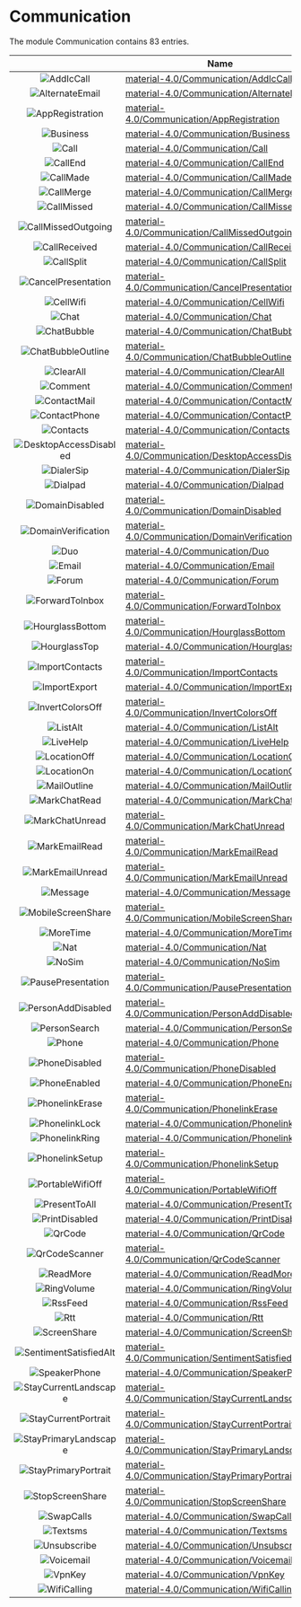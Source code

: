 # Communication

The module Communication contains 83 entries.



| |Name|
|:---:|---|
|![AddIcCall](../material-4.0/Communication/AddIcCall.element.png)|[material-4.0/Communication/AddIcCall](../material-4.0/Communication/AddIcCall.md)
|![AlternateEmail](../material-4.0/Communication/AlternateEmail.element.png)|[material-4.0/Communication/AlternateEmail](../material-4.0/Communication/AlternateEmail.md)
|![AppRegistration](../material-4.0/Communication/AppRegistration.element.png)|[material-4.0/Communication/AppRegistration](../material-4.0/Communication/AppRegistration.md)
|![Business](../material-4.0/Communication/Business.element.png)|[material-4.0/Communication/Business](../material-4.0/Communication/Business.md)
|![Call](../material-4.0/Communication/Call.element.png)|[material-4.0/Communication/Call](../material-4.0/Communication/Call.md)
|![CallEnd](../material-4.0/Communication/CallEnd.element.png)|[material-4.0/Communication/CallEnd](../material-4.0/Communication/CallEnd.md)
|![CallMade](../material-4.0/Communication/CallMade.element.png)|[material-4.0/Communication/CallMade](../material-4.0/Communication/CallMade.md)
|![CallMerge](../material-4.0/Communication/CallMerge.element.png)|[material-4.0/Communication/CallMerge](../material-4.0/Communication/CallMerge.md)
|![CallMissed](../material-4.0/Communication/CallMissed.element.png)|[material-4.0/Communication/CallMissed](../material-4.0/Communication/CallMissed.md)
|![CallMissedOutgoing](../material-4.0/Communication/CallMissedOutgoing.element.png)|[material-4.0/Communication/CallMissedOutgoing](../material-4.0/Communication/CallMissedOutgoing.md)
|![CallReceived](../material-4.0/Communication/CallReceived.element.png)|[material-4.0/Communication/CallReceived](../material-4.0/Communication/CallReceived.md)
|![CallSplit](../material-4.0/Communication/CallSplit.element.png)|[material-4.0/Communication/CallSplit](../material-4.0/Communication/CallSplit.md)
|![CancelPresentation](../material-4.0/Communication/CancelPresentation.element.png)|[material-4.0/Communication/CancelPresentation](../material-4.0/Communication/CancelPresentation.md)
|![CellWifi](../material-4.0/Communication/CellWifi.element.png)|[material-4.0/Communication/CellWifi](../material-4.0/Communication/CellWifi.md)
|![Chat](../material-4.0/Communication/Chat.element.png)|[material-4.0/Communication/Chat](../material-4.0/Communication/Chat.md)
|![ChatBubble](../material-4.0/Communication/ChatBubble.element.png)|[material-4.0/Communication/ChatBubble](../material-4.0/Communication/ChatBubble.md)
|![ChatBubbleOutline](../material-4.0/Communication/ChatBubbleOutline.element.png)|[material-4.0/Communication/ChatBubbleOutline](../material-4.0/Communication/ChatBubbleOutline.md)
|![ClearAll](../material-4.0/Communication/ClearAll.element.png)|[material-4.0/Communication/ClearAll](../material-4.0/Communication/ClearAll.md)
|![Comment](../material-4.0/Communication/Comment.element.png)|[material-4.0/Communication/Comment](../material-4.0/Communication/Comment.md)
|![ContactMail](../material-4.0/Communication/ContactMail.element.png)|[material-4.0/Communication/ContactMail](../material-4.0/Communication/ContactMail.md)
|![ContactPhone](../material-4.0/Communication/ContactPhone.element.png)|[material-4.0/Communication/ContactPhone](../material-4.0/Communication/ContactPhone.md)
|![Contacts](../material-4.0/Communication/Contacts.element.png)|[material-4.0/Communication/Contacts](../material-4.0/Communication/Contacts.md)
|![DesktopAccessDisabled](../material-4.0/Communication/DesktopAccessDisabled.element.png)|[material-4.0/Communication/DesktopAccessDisabled](../material-4.0/Communication/DesktopAccessDisabled.md)
|![DialerSip](../material-4.0/Communication/DialerSip.element.png)|[material-4.0/Communication/DialerSip](../material-4.0/Communication/DialerSip.md)
|![Dialpad](../material-4.0/Communication/Dialpad.element.png)|[material-4.0/Communication/Dialpad](../material-4.0/Communication/Dialpad.md)
|![DomainDisabled](../material-4.0/Communication/DomainDisabled.element.png)|[material-4.0/Communication/DomainDisabled](../material-4.0/Communication/DomainDisabled.md)
|![DomainVerification](../material-4.0/Communication/DomainVerification.element.png)|[material-4.0/Communication/DomainVerification](../material-4.0/Communication/DomainVerification.md)
|![Duo](../material-4.0/Communication/Duo.element.png)|[material-4.0/Communication/Duo](../material-4.0/Communication/Duo.md)
|![Email](../material-4.0/Communication/Email.element.png)|[material-4.0/Communication/Email](../material-4.0/Communication/Email.md)
|![Forum](../material-4.0/Communication/Forum.element.png)|[material-4.0/Communication/Forum](../material-4.0/Communication/Forum.md)
|![ForwardToInbox](../material-4.0/Communication/ForwardToInbox.element.png)|[material-4.0/Communication/ForwardToInbox](../material-4.0/Communication/ForwardToInbox.md)
|![HourglassBottom](../material-4.0/Communication/HourglassBottom.element.png)|[material-4.0/Communication/HourglassBottom](../material-4.0/Communication/HourglassBottom.md)
|![HourglassTop](../material-4.0/Communication/HourglassTop.element.png)|[material-4.0/Communication/HourglassTop](../material-4.0/Communication/HourglassTop.md)
|![ImportContacts](../material-4.0/Communication/ImportContacts.element.png)|[material-4.0/Communication/ImportContacts](../material-4.0/Communication/ImportContacts.md)
|![ImportExport](../material-4.0/Communication/ImportExport.element.png)|[material-4.0/Communication/ImportExport](../material-4.0/Communication/ImportExport.md)
|![InvertColorsOff](../material-4.0/Communication/InvertColorsOff.element.png)|[material-4.0/Communication/InvertColorsOff](../material-4.0/Communication/InvertColorsOff.md)
|![ListAlt](../material-4.0/Communication/ListAlt.element.png)|[material-4.0/Communication/ListAlt](../material-4.0/Communication/ListAlt.md)
|![LiveHelp](../material-4.0/Communication/LiveHelp.element.png)|[material-4.0/Communication/LiveHelp](../material-4.0/Communication/LiveHelp.md)
|![LocationOff](../material-4.0/Communication/LocationOff.element.png)|[material-4.0/Communication/LocationOff](../material-4.0/Communication/LocationOff.md)
|![LocationOn](../material-4.0/Communication/LocationOn.element.png)|[material-4.0/Communication/LocationOn](../material-4.0/Communication/LocationOn.md)
|![MailOutline](../material-4.0/Communication/MailOutline.element.png)|[material-4.0/Communication/MailOutline](../material-4.0/Communication/MailOutline.md)
|![MarkChatRead](../material-4.0/Communication/MarkChatRead.element.png)|[material-4.0/Communication/MarkChatRead](../material-4.0/Communication/MarkChatRead.md)
|![MarkChatUnread](../material-4.0/Communication/MarkChatUnread.element.png)|[material-4.0/Communication/MarkChatUnread](../material-4.0/Communication/MarkChatUnread.md)
|![MarkEmailRead](../material-4.0/Communication/MarkEmailRead.element.png)|[material-4.0/Communication/MarkEmailRead](../material-4.0/Communication/MarkEmailRead.md)
|![MarkEmailUnread](../material-4.0/Communication/MarkEmailUnread.element.png)|[material-4.0/Communication/MarkEmailUnread](../material-4.0/Communication/MarkEmailUnread.md)
|![Message](../material-4.0/Communication/Message.element.png)|[material-4.0/Communication/Message](../material-4.0/Communication/Message.md)
|![MobileScreenShare](../material-4.0/Communication/MobileScreenShare.element.png)|[material-4.0/Communication/MobileScreenShare](../material-4.0/Communication/MobileScreenShare.md)
|![MoreTime](../material-4.0/Communication/MoreTime.element.png)|[material-4.0/Communication/MoreTime](../material-4.0/Communication/MoreTime.md)
|![Nat](../material-4.0/Communication/Nat.element.png)|[material-4.0/Communication/Nat](../material-4.0/Communication/Nat.md)
|![NoSim](../material-4.0/Communication/NoSim.element.png)|[material-4.0/Communication/NoSim](../material-4.0/Communication/NoSim.md)
|![PausePresentation](../material-4.0/Communication/PausePresentation.element.png)|[material-4.0/Communication/PausePresentation](../material-4.0/Communication/PausePresentation.md)
|![PersonAddDisabled](../material-4.0/Communication/PersonAddDisabled.element.png)|[material-4.0/Communication/PersonAddDisabled](../material-4.0/Communication/PersonAddDisabled.md)
|![PersonSearch](../material-4.0/Communication/PersonSearch.element.png)|[material-4.0/Communication/PersonSearch](../material-4.0/Communication/PersonSearch.md)
|![Phone](../material-4.0/Communication/Phone.element.png)|[material-4.0/Communication/Phone](../material-4.0/Communication/Phone.md)
|![PhoneDisabled](../material-4.0/Communication/PhoneDisabled.element.png)|[material-4.0/Communication/PhoneDisabled](../material-4.0/Communication/PhoneDisabled.md)
|![PhoneEnabled](../material-4.0/Communication/PhoneEnabled.element.png)|[material-4.0/Communication/PhoneEnabled](../material-4.0/Communication/PhoneEnabled.md)
|![PhonelinkErase](../material-4.0/Communication/PhonelinkErase.element.png)|[material-4.0/Communication/PhonelinkErase](../material-4.0/Communication/PhonelinkErase.md)
|![PhonelinkLock](../material-4.0/Communication/PhonelinkLock.element.png)|[material-4.0/Communication/PhonelinkLock](../material-4.0/Communication/PhonelinkLock.md)
|![PhonelinkRing](../material-4.0/Communication/PhonelinkRing.element.png)|[material-4.0/Communication/PhonelinkRing](../material-4.0/Communication/PhonelinkRing.md)
|![PhonelinkSetup](../material-4.0/Communication/PhonelinkSetup.element.png)|[material-4.0/Communication/PhonelinkSetup](../material-4.0/Communication/PhonelinkSetup.md)
|![PortableWifiOff](../material-4.0/Communication/PortableWifiOff.element.png)|[material-4.0/Communication/PortableWifiOff](../material-4.0/Communication/PortableWifiOff.md)
|![PresentToAll](../material-4.0/Communication/PresentToAll.element.png)|[material-4.0/Communication/PresentToAll](../material-4.0/Communication/PresentToAll.md)
|![PrintDisabled](../material-4.0/Communication/PrintDisabled.element.png)|[material-4.0/Communication/PrintDisabled](../material-4.0/Communication/PrintDisabled.md)
|![QrCode](../material-4.0/Communication/QrCode.element.png)|[material-4.0/Communication/QrCode](../material-4.0/Communication/QrCode.md)
|![QrCodeScanner](../material-4.0/Communication/QrCodeScanner.element.png)|[material-4.0/Communication/QrCodeScanner](../material-4.0/Communication/QrCodeScanner.md)
|![ReadMore](../material-4.0/Communication/ReadMore.element.png)|[material-4.0/Communication/ReadMore](../material-4.0/Communication/ReadMore.md)
|![RingVolume](../material-4.0/Communication/RingVolume.element.png)|[material-4.0/Communication/RingVolume](../material-4.0/Communication/RingVolume.md)
|![RssFeed](../material-4.0/Communication/RssFeed.element.png)|[material-4.0/Communication/RssFeed](../material-4.0/Communication/RssFeed.md)
|![Rtt](../material-4.0/Communication/Rtt.element.png)|[material-4.0/Communication/Rtt](../material-4.0/Communication/Rtt.md)
|![ScreenShare](../material-4.0/Communication/ScreenShare.element.png)|[material-4.0/Communication/ScreenShare](../material-4.0/Communication/ScreenShare.md)
|![SentimentSatisfiedAlt](../material-4.0/Communication/SentimentSatisfiedAlt.element.png)|[material-4.0/Communication/SentimentSatisfiedAlt](../material-4.0/Communication/SentimentSatisfiedAlt.md)
|![SpeakerPhone](../material-4.0/Communication/SpeakerPhone.element.png)|[material-4.0/Communication/SpeakerPhone](../material-4.0/Communication/SpeakerPhone.md)
|![StayCurrentLandscape](../material-4.0/Communication/StayCurrentLandscape.element.png)|[material-4.0/Communication/StayCurrentLandscape](../material-4.0/Communication/StayCurrentLandscape.md)
|![StayCurrentPortrait](../material-4.0/Communication/StayCurrentPortrait.element.png)|[material-4.0/Communication/StayCurrentPortrait](../material-4.0/Communication/StayCurrentPortrait.md)
|![StayPrimaryLandscape](../material-4.0/Communication/StayPrimaryLandscape.element.png)|[material-4.0/Communication/StayPrimaryLandscape](../material-4.0/Communication/StayPrimaryLandscape.md)
|![StayPrimaryPortrait](../material-4.0/Communication/StayPrimaryPortrait.element.png)|[material-4.0/Communication/StayPrimaryPortrait](../material-4.0/Communication/StayPrimaryPortrait.md)
|![StopScreenShare](../material-4.0/Communication/StopScreenShare.element.png)|[material-4.0/Communication/StopScreenShare](../material-4.0/Communication/StopScreenShare.md)
|![SwapCalls](../material-4.0/Communication/SwapCalls.element.png)|[material-4.0/Communication/SwapCalls](../material-4.0/Communication/SwapCalls.md)
|![Textsms](../material-4.0/Communication/Textsms.element.png)|[material-4.0/Communication/Textsms](../material-4.0/Communication/Textsms.md)
|![Unsubscribe](../material-4.0/Communication/Unsubscribe.element.png)|[material-4.0/Communication/Unsubscribe](../material-4.0/Communication/Unsubscribe.md)
|![Voicemail](../material-4.0/Communication/Voicemail.element.png)|[material-4.0/Communication/Voicemail](../material-4.0/Communication/Voicemail.md)
|![VpnKey](../material-4.0/Communication/VpnKey.element.png)|[material-4.0/Communication/VpnKey](../material-4.0/Communication/VpnKey.md)
|![WifiCalling](../material-4.0/Communication/WifiCalling.element.png)|[material-4.0/Communication/WifiCalling](../material-4.0/Communication/WifiCalling.md)

